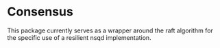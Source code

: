 # Consensus

This package currently serves as a wrapper around the raft algorithm for the specific use of a resilient nsqd implementation.
